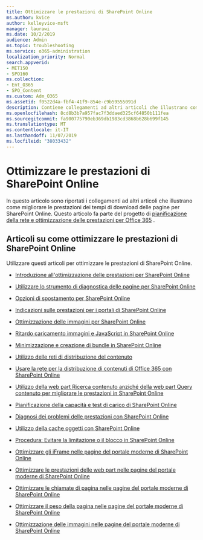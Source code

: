 ```yaml
---
title: Ottimizzare le prestazioni di SharePoint Online
ms.author: kvice
author: kelleyvice-msft
manager: laurawi
ms.date: 10/2/2019
audience: Admin
ms.topic: troubleshooting
ms.service: o365-administration
localization_priority: Normal
search.appverid:
- MET150
- SPO160
ms.collection:
- Ent_O365
- SPO_Content
ms.custom: Adm_O365
ms.assetid: f0522d4a-fbf4-41f9-854e-c9b59555091d
description: Contiene collegamenti ad altri articoli che illustrano come migliorare le prestazioni dei tempi di download delle pagine per SharePoint Online.
ms.openlocfilehash: 8cd8b3b7a957fac7f3ddaed325cf64850b111fea
ms.sourcegitcommit: fa900775790eb369db1983cd3868b628b699f145
ms.translationtype: MT
ms.contentlocale: it-IT
ms.lasthandoff: 11/07/2019
ms.locfileid: "38033432"
---
```

# <a name="tune-sharepoint-online-performance"></a>Ottimizzare le prestazioni di SharePoint Online

In questo articolo sono riportati i collegamenti ad altri articoli che illustrano come migliorare le prestazioni dei tempi di download delle pagine per SharePoint Online. Questo articolo fa parte del progetto di [pianificazione della rete e ottimizzazione delle prestazioni per Office 365](https://aka.ms/tune) .

## <a name="articles-about-fine-tuning-sharepoint-online-performance"></a>Articoli su come ottimizzare le prestazioni di SharePoint Online

Utilizzare questi articoli per ottimizzare le prestazioni di SharePoint Online.
  
- [Introduzione all'ottimizzazione delle prestazioni per SharePoint Online](introduction-to-performance-tuning-for-sharepoint-online.md)

- [Utilizzare lo strumento di diagnostica delle pagine per SharePoint Online](page-diagnostics-for-spo.md)

- [Opzioni di spostamento per SharePoint Online](navigation-options-for-sharepoint-online.md)

- [Indicazioni sulle prestazioni per i portali di SharePoint Online](https://docs.microsoft.com/sharepoint/dev/solution-guidance/portal-performance)

- [Ottimizzazione delle immagini per SharePoint Online](image-optimization-for-sharepoint-online.md)

- [Ritardo caricamento immagini e JavaScript in SharePoint Online](delay-loading-images-and-javascript-in-sharepoint-online.md)

- [Minimizzazione e creazione di bundle in SharePoint Online](minification-and-bundling-in-sharepoint-online.md)

- [Utilizzo delle reti di distribuzione del contenuto](using-content-delivery-networks-with-sharepoint-online.md)

- [Usare la rete per la distribuzione di contenuti di Office 365 con SharePoint Online](use-office-365-cdn-with-spo.md)

- [Utilizzo della web part Ricerca contenuto anziché della web part Query contenuto per migliorare le prestazioni in SharePoint Online](using-content-search-web-part-instead-of-content-query-web-part-to-improve-perfo.md)

- [Pianificazione della capacità e test di carico di SharePoint Online](capacity-planning-and-load-testing-sharepoint-online.md)

- [Diagnosi dei problemi delle prestazioni con SharePoint Online](diagnosing-performance-issues-with-sharepoint-online.md)

- [Utilizzo della cache oggetti con SharePoint Online](using-the-object-cache-with-sharepoint-online.md)

- [Procedura: Evitare la limitazione o il blocco in SharePoint Online](https://msdn.microsoft.com/library/office/dn889829.aspx)

- [Ottimizzare gli iFrame nelle pagine del portale moderne di SharePoint Online](modern-iframe-optimization.md)

- [Ottimizzare le prestazioni delle web part nelle pagine del portale moderne di SharePoint Online](modern-web-part-optimization.md)

- [Ottimizzare le chiamate di pagina nelle pagine del portale moderne di SharePoint Online](modern-page-call-optimization.md)

- [Ottimizzare il peso della pagina nelle pagine del portale moderne di SharePoint Online](modern-page-weight-optimization.md)

- [Ottimizzazione delle immagini nelle pagine del portale moderne di SharePoint Online](modern-image-optimization.md)
